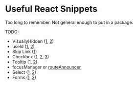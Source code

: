 # Useful React Snippets

Too long to remember. Not general enough to put in a package.

TODO:

- VisuallyHidden ([1](https://reach.tech/visually-hidden), [2](https://radix-ui.com/primitives/docs/utilities/visually-hidden))
- useId ([1](https://reach.tech/auto-id), [2](https://radix-ui.com/primitives/docs/utilities/id-provider))
- Skip Link ([1](https://reach.tech/skip-nav))
- Checkbox ([1](https://reach.tech/checkbox), [2](https://radix-ui.com/primitives/docs/components/checkbox), [3](https://www.sarasoueidan.com/blog/inclusively-hiding-and-styling-checkboxes-and-radio-buttons/))
- Tooltip ([1](https://reach.tech/tooltip), [2](https://radix-ui.com/primitives/docs/components/tooltip))
- focusManager or [routeAnnouncer](https://github.com/vercel/next.js/blob/canary/packages/next/client/route-announcer.tsx)
- Select ([1](https://www.filamentgroup.com/lab/select-css.html), [2](https://moderncss.dev/custom-select-styles-with-pure-css/))
- Forms ([1](https://github.com/mdo/wtf-forms/), [2](https://getbootstrap.com/docs/5.0/forms/overview/))
